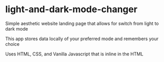 # light-and-dark-mode-changer
Simple aesthetic website landing page that allows for switch from light to dark mode

This app stores data locally of your preferred mode and remembers your choice

Uses HTML, CSS, and Vanilla Javascript that is inline in the HTML 


